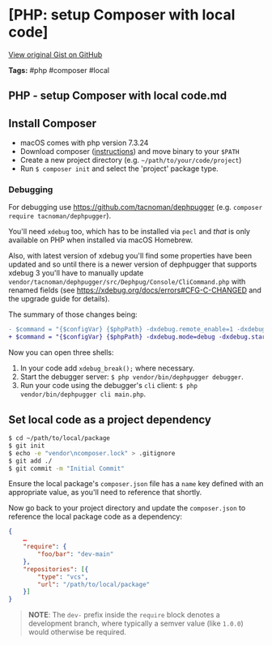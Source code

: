 # [PHP: setup Composer with local code] 

[View original Gist on GitHub](https://gist.github.com/Integralist/ec8ec475cc168620355bdca28d928e56)

**Tags:** #php #composer #local

## PHP - setup Composer with local code.md

## Install Composer
- macOS comes with php version 7.3.24
- Download composer ([instructions](https://getcomposer.org/download/)) and move binary to your `$PATH`
- Create a new project directory (e.g. `~/path/to/your/code/project`)
- Run `$ composer init` and select the 'project' package type.

### Debugging

For debugging use https://github.com/tacnoman/dephpugger (e.g. `composer require tacnoman/dephpugger`). 

You'll need `xdebug` too, which has to be installed via `pecl` and _that_ is only available on PHP when installed via macOS Homebrew. 

Also, with latest version of xdebug you'll find some properties have been updated and so until there is a newer version of dephpugger that supports xdebug 3 you'll have to manually update `vendor/tacnoman/dephpugger/src/Dephpug/Console/CliCommand.php` with renamed fields (see https://xdebug.org/docs/errors#CFG-C-CHANGED and the upgrade guide for details).

The summary of those changes being:

```diff
- $command = "{$configVar} {$phpPath} -dxdebug.remote_enable=1 -dxdebug.remote_mode=req -dxdebug.remote_port={$debuggerPort} -dxdebug.remote_host=127.0.0.1 {$phpFile}";
+ $command = "{$configVar} {$phpPath} -dxdebug.mode=debug -dxdebug.start_with_request=trigger -dxdebug.client_port={$debuggerPort} -dxdebug.client_host=127.0.0.1 {$phpFile}";
```

Now you can open three shells:

1. In your code add `xdebug_break();` where necessary.
2. Start the debugger server: `$ php vendor/bin/dephpugger debugger`.
3. Run your code using the debugger's `cli` client: `$ php vendor/bin/dephpugger cli main.php`.

## Set local code as a project dependency

```bash
$ cd ~/path/to/local/package
$ git init
$ echo -e "vendor\ncomposer.lock" > .gitignore
$ git add ./
$ git commit -m "Initial Commit"
```

Ensure the local package's `composer.json` file has a `name` key defined with an appropriate value, as you'll need to reference that shortly.

Now go back to your project directory and update the `composer.json` to reference the local package code as a dependency:

```json
{
    …
    "require": {
        "foo/bar": "dev-main"
    },
    "repositories": [{
        "type": "vcs",
        "url": "/path/to/local/package"
    }]
}
```

> **NOTE**: The `dev-` prefix inside the `require` block denotes a development branch, where typically a semver value (like `1.0.0`) would otherwise be required.

